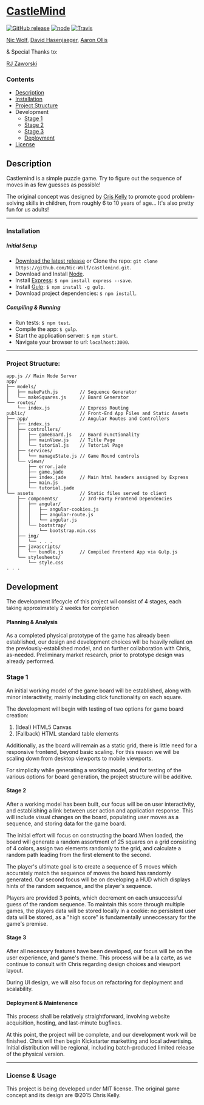 # [CastleMind](https://github.com/Nic-Wolf/castlemind)
[![GitHub release](https://img.shields.io/github/release/qubyte/rubidium.svg)](https://github.com/Nic-Wolf/castlemind/releases)
[![node](https://img.shields.io/node/v/gh-badges.svg)](https://github.com/Nic-Wolf/castlemind)
[![Travis](https://travis-ci.org/Nic-Wolf/castlemind.svg?branch=master)](https://travis-ci.org/Nic-Wolf/castlemind)

[Nic Wolf](https://github.com/Nic-Wolf), [David Hasenjaeger](https://github.com/GerryFudd), [Aaron Ollis](https://github.com/aollis)

& Special Thanks to:

[RJ Zaworski](https://github.com/rjz)

### Contents
- [Description](#description)
- [Installation](#installation)
- [Project Structure](#project-structure)
- Development
    - [Stage 1](#stage-1)
    - [Stage 2](#stage-2)
    - [Stage 3](#stage-3)
    - [Deployment](#deployment-&-Maintenance)
- [License](#license-&-usage)

## Description
Castlemind is a simple puzzle game. Try to figure out the sequence of moves in as few guesses as possible!

The original concept was designed by [Cris Kelly](http://www.portlandcodeschool.com/meettheteam) to promote good problem-solving skills in children, from roughly 6 to 10 years of age... It's also pretty fun for us adults!

---

### Installation

##### Initial Setup
- [Download the latest release](https://github.com/Nic-Wolf/castlemind/archive/master.zip) or Clone the repo: `git clone https://github.com/Nic-Wolf/castlemind.git`.
- Download and Install [Node](https://nodejs.org/download).
- Install [Express](http://expressjs.com): `$ npm install express --save`.
- Install [Gulp](http://gulpjs.com): `$ npm install -g gulp`.
- Download project dependencies: `$ npm install`.

##### Compiling & Running
- Run tests: `$ npm test`.
- Compile the app: `$ gulp`.
- Start the application server: `$ npm start`.
- Navigate your browser to url: `localhost:3000`.

---

### Project Structure:
```
app.js // Main Node Server
app/
├── models/
│   ├── makePath.js        // Sequence Generator
│   └── makeSquares.js     // Board Generator
└── routes/
    └── index.js           // Express Routing
public/                    // Front-End App Files and Static Assets
├── app/                   // Angular Routes and Controllers
│   ├── index.js
│   ├── controllers/
│   │   ├── gameBoard.js   // Board Functionality
│   │   ├── mainView.js    // Title Page
│   │   └── tutorial.js    // Tutorial Page
│   ├── services/
│   │   └── manageState.js // Game Round controls
│   └── views/
│       ├── error.jade
│       ├── game.jade
│       ├── index.jade     // Main html headers assigned by Express
│       ├── main.js
│       └── tutorial.jade
└── assets                 // Static files served to client
    ├── components/        // 3rd-Party Frontend Dependencies
    │   ├── angular/
    │   │   ├── angular-cookies.js
    │   │   ├── angular-route.js
    │   │   └── angular.js
    │   └── bootstrap/
    │       └── bootstrap.min.css
    ├── img/
    │   └── . . .
    ├── javascripts/
    │   └── bundle.js      // Compiled Frontend App via Gulp.js
    └── stylesheets/
        └── style.css
. . .
```

## Development
The development lifecycle of this project wil consist of 4 stages, each taking approximately 2 weeks for completion

#### Planning & Analysis
As a completed physical prototype of the game has already been established, our design and development choices will be heavily reliant on the previously-established model, and on further collaboration with Chris, as-needed.
Preliminary market research, prior to prototype design was already performed.

### Stage 1
An initial working model of the game board will be established, along with minor interactivity, mainly including click functionality on each square.

The development will begin with testing of two options for game board creation:

1. (Ideal) HTML5 Canvas
2. (Fallback) HTML standard table elements

Additionally, as the board will remain as a static grid, there is little need for a responsive frontend, beyond basic scaling. For this reason we will be scaling down from desktop viewports to mobile viewports.

For simplicity while generating a working model, and for testing of the various options for board generation, the project structure will be additive.

#### Stage 2
After a working model has been built, our focus will be on user interactivity, and establishing a link between user action and application response. This will include visual changes on the board, populating user moves as a sequence, and storing data for the game board.

The initial effort will focus on constructing the board.When loaded, the board will generate a random assortment of 25 squares on a grid consisting of 4 colors, assign two elements randomly to the grid, and calculate a random path leading from the first element to the second.

The player's ultimate goal is to create a sequence of 5 moves which accurately match the sequence of moves the board has randomly generated. Our second focus will be on developing a HUD which displays hints of the random sequence, and the player's sequence.

Players are provided 3 points, which decrement on each unsuccessful guess of the random sequence. To maintain this score through multiple games, the players data will be stored locally in a cookie: no persistent user data will be stored, as a "high score" is fundamentally unneccessary for the game's premise.

#### Stage 3
After all necessary features have been developed, our focus will be on the user experience, and game's theme. This process will be a la carte, as we continue to consult with Chris regarding design choices and viewport layout.

During UI design, we will also focus on refactoring for deployment and scalability.

#### Deployment & Maintenence
This process shall be relatively straightforward, involving website acquisition, hosting, and last-minute bugfixes.

At this point, the project will be complete, and our development work will be finished. Chris will then begin Kickstarter marketting and local advertising. Initial distribution will be regional, including batch-produced limited release of the physical version.

---

### License & Usage
This project is being developed under MIT license.
The original game concept and its design are &copy;2015 Chris Kelly.
